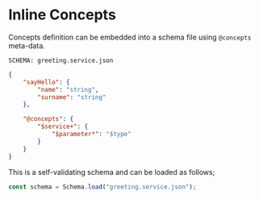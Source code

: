 # Inline Concepts

Concepts definition can be embedded into a schema file using `@concepts`
meta-data.

`SCHEMA: greeting.service.json`

```json name="greeting.service.json"
{
    "sayHello": {
        "name": "string",
        "surname": "string"
    },

    "@concepts": {
        "$service+": {
            "$parameter*": "$type"
        }
    }
}
```

This is a self-validating schema and can be loaded as follows;

```javascript
const schema = Schema.load("greeting.service.json");
```
